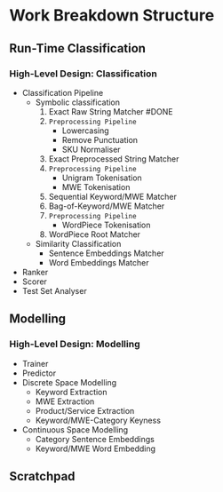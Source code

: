 # Work Breakdown Structure

## Run-Time Classification

### High-Level Design: Classification

* Classification Pipeline
  * Symbolic classification
    1. Exact Raw String Matcher #DONE
    2. `Preprocessing Pipeline`
        * Lowercasing
        * Remove Punctuation
        * SKU Normaliser
    3. Exact Preprocessed String Matcher
    4. `Preprocessing Pipeline`
        * Unigram Tokenisation
        * MWE Tokenisation
    5. Sequential Keyword/MWE Matcher
    6. Bag-of-Keyword/MWE Matcher
    7. `Preprocessing Pipeline`
        * WordPiece Tokenisation
    8. WordPiece Root Matcher
  * Similarity Classification
    * Sentence Embeddings Matcher
    * Word Embeddings Matcher
* Ranker
* Scorer
* Test Set Analyser

## Modelling

### High-Level Design: Modelling

* Trainer
* Predictor
* Discrete Space Modelling
  * Keyword Extraction
  * MWE Extraction
  * Product/Service Extraction
  * Keyword/MWE-Category Keyness
* Continuous Space Modelling
  * Category Sentence Embeddings
  * Keyword/MWE Word Embedding

## Scratchpad
